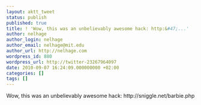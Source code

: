 ```yaml
---
layout: aktt_tweet
status: publish
published: true
title: ! 'Wow, this was an unbelievably awesome hack: http:&#47;...'
author: nelhage
author_login: nelhage
author_email: nelhage@mit.edu
author_url: http://nelhage.com
wordpress_id: 880
wordpress_url: http://twitter-23267964097
date: 2010-09-07 16:24:09.000000000 +02:00
categories: []
tags: []
---
```

Wow, this was an unbelievably awesome hack: http:&#47;&#47;sniggle.net&#47;barbie.php
